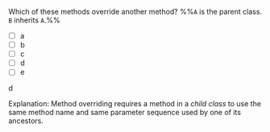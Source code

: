 <panel header="{{ icon_Q_A }} Which methods override?">

Which of these methods override another method? %%`A` is the parent class. `B` inherits `A`.%%

<pic eager src="{{baseUrl}}/oop/inheritance/overriding/images/overriding.png" height="220" />
<p/>

- [ ] a
- [ ] b
- [ ] c
- [ ] d
- [ ] e

<panel type="seamless" header="{{ icon_A }} Answer" minimized>

d

Explanation: Method overriding requires a method in a _child class_ to use the same method name and same parameter sequence used by one of its ancestors.

</panel>
</panel>

